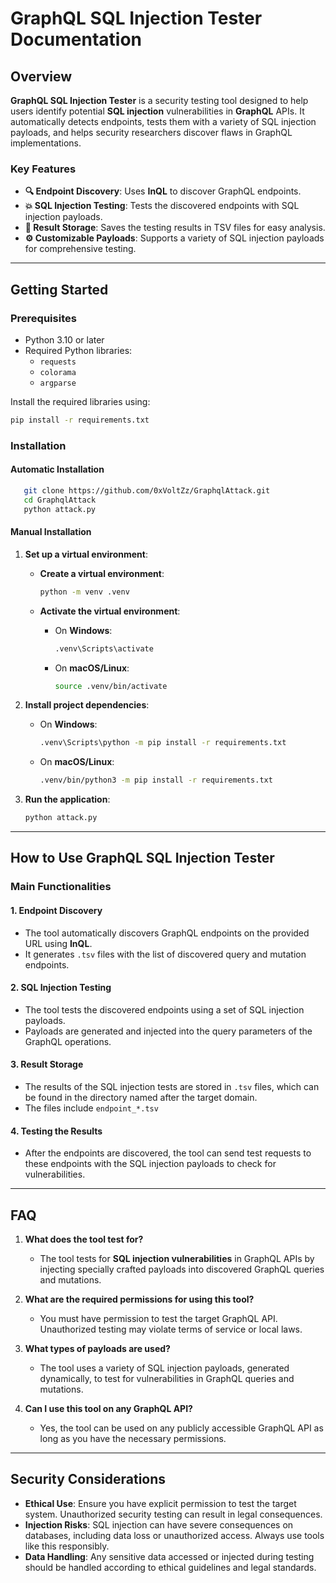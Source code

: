 
# GraphQL SQL Injection Tester Documentation

## Overview
**GraphQL SQL Injection Tester** is a security testing tool designed to help users identify potential **SQL injection** vulnerabilities in **GraphQL** APIs. It automatically detects endpoints, tests them with a variety of SQL injection payloads, and helps security researchers discover flaws in GraphQL implementations.

### Key Features
- **🔍 Endpoint Discovery**: Uses **InQL** to discover GraphQL endpoints.
- **💥 SQL Injection Testing**: Tests the discovered endpoints with SQL injection payloads.
- **📂 Result Storage**: Saves the testing results in TSV files for easy analysis.
- **⚙️ Customizable Payloads**: Supports a variety of SQL injection payloads for comprehensive testing.

---

## Getting Started

### Prerequisites
- Python 3.10 or later
- Required Python libraries:
  - `requests`
  - `colorama`
  - `argparse`

Install the required libraries using:
```bash
pip install -r requirements.txt
```

### Installation

#### Automatic Installation

```bash
   git clone https://github.com/0xVoltZz/GraphqlAttack.git
   cd GraphqlAttack
   python attack.py
```

#### Manual Installation
1. **Set up a virtual environment**:
   - **Create a virtual environment**:
     ```bash
     python -m venv .venv
     ```

   - **Activate the virtual environment**:
     - On **Windows**:
       ```bash
       .venv\Scripts\activate
       ```
     - On **macOS/Linux**:
       ```bash
       source .venv/bin/activate
       ```

2. **Install project dependencies**:
   - On **Windows**:
     ```bash
     .venv\Scripts\python -m pip install -r requirements.txt
     ```
   - On **macOS/Linux**:
     ```bash
     .venv/bin/python3 -m pip install -r requirements.txt
     ```

3. **Run the application**:
   ```bash
   python attack.py
   ```

---

## How to Use GraphQL SQL Injection Tester

### Main Functionalities

#### 1. Endpoint Discovery
- The tool automatically discovers GraphQL endpoints on the provided URL using **InQL**.
- It generates `.tsv` files with the list of discovered query and mutation endpoints.

#### 2. SQL Injection Testing
- The tool tests the discovered endpoints using a set of SQL injection payloads.
- Payloads are generated and injected into the query parameters of the GraphQL operations.

#### 3. Result Storage
- The results of the SQL injection tests are stored in `.tsv` files, which can be found in the directory named after the target domain.
- The files include `endpoint_*.tsv` 

#### 4. Testing the Results
- After the endpoints are discovered, the tool can send test requests to these endpoints with the SQL injection payloads to check for vulnerabilities.

---

## FAQ

1. **What does the tool test for?**
   - The tool tests for **SQL injection vulnerabilities** in GraphQL APIs by injecting specially crafted payloads into discovered GraphQL queries and mutations.

2. **What are the required permissions for using this tool?**
   - You must have permission to test the target GraphQL API. Unauthorized testing may violate terms of service or local laws.

3. **What types of payloads are used?**
   - The tool uses a variety of SQL injection payloads, generated dynamically, to test for vulnerabilities in GraphQL queries and mutations.

4. **Can I use this tool on any GraphQL API?**
   - Yes, the tool can be used on any publicly accessible GraphQL API as long as you have the necessary permissions.

---

## Security Considerations

- **Ethical Use**: Ensure you have explicit permission to test the target system. Unauthorized security testing can result in legal consequences.
- **Injection Risks**: SQL injection can have severe consequences on databases, including data loss or unauthorized access. Always use tools like this responsibly.
- **Data Handling**: Any sensitive data accessed or injected during testing should be handled according to ethical guidelines and legal standards.

